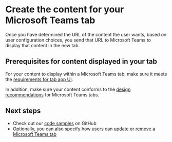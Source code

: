 ﻿# Create the content for your Microsoft Teams tab

Once you have determined the URL of the content the user wants, based on user configuration choices, you send that URL to Microsoft Teams  to display that content in the new tab.

## Prerequisites for content displayed in your tab

For your content to display within a Microsoft Teams tab, make sure it meets the [requirements for tab app UI](gettingstarted.md#prerequisites-for-your-tabs-app-ui).

In addition, make sure your content conforms to the [design recommendations](design.md) for Microsoft Teams tabs.

## Next steps

* Check out our [code samples](samples.md) on GitHub
* Optionally, you can also specify how users can [update or remove a Microsoft Teams tab](updateremovetab.md)